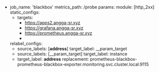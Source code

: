 - job_name: 'blackbox'
  metrics_path: /probe
  params:
    module: [http_2xx]
  static_configs:
    - targets:
      - https://apps2.angga-sr.xyz
      - https://grafana.angga-sr.xyz
      - https://prometheus.angga-sr.xyz
      - 
  relabel_configs:
    - source_labels: [__address__]
      target_label: __param_target
    - source_labels: [__param_target]
      target_label: instance
    - target_label: __address__
      replacement: prometheus-blackbox-prometheus-blackbox-exporter.monitoring.svc.cluster.local:9115